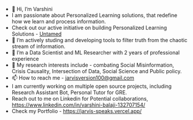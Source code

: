 - 👋 Hi, I’m Varshini
- I am passionate about Personalized Learning solutions, that redefine how we learn and process information.
- Check out our active initiative on building Personalized Learning Solutions - [Untamed](http://untamed.creativethee.com/)
- 👀 I’m actively studing and developing tools to filter truth from the chaotic stream of information.
- 🌱 I’m a Data Scientist and ML Researcher with 2 years of professional experience
- 💞️ My research interests include - combating Social Misinformation, Crisis Causality, Intersection of Data, Social Science and Public policy.
- 📫 How to reach me - jarvisversion100@gmail.com
- I am currently working on multiple open source projects, including Research Assistant Bot, Personal Tutor for GRE.
- Reach out to me on Linkedin for Potential collaborations, https://www.linkedin.com/in/varshini-balaji-132707154/
- Check my Portfolio - https://jarvis-speaks.vercel.app/

<!---
varshini2305/varshini2305 is a ✨ special ✨ repository because its `README.md` (this file) appears on your GitHub profile.
You can click the Preview link to take a look at your changes.
--->
